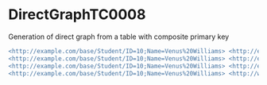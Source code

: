 
# DirectGraphTC0008
Generation of direct graph from a table with composite primary key

```diff
<http://example.com/base/Student/ID=10;Name=Venus%20Williams> <http://example.com/base/Student#ID> "10"^^<http://www.w3.org/2001/XMLSchema#integer> .
<http://example.com/base/Student/ID=10;Name=Venus%20Williams> <http://example.com/base/Student#Name> "Venus Williams" .
<http://example.com/base/Student/ID=10;Name=Venus%20Williams> <http://example.com/base/Student#Sport> "Tennis" .
<http://example.com/base/Student/ID=10;Name=Venus%20Williams> <http://www.w3.org/1999/02/22-rdf-syntax-ns#type> <http://example.com/base/Student> .
```

